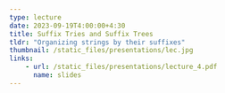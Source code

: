 ```yaml
---
type: lecture
date: 2023-09-19T4:00:00+4:30
title: Suffix Tries and Suffix Trees
tldr: "Organizing strings by their suffixes"
thumbnail: /static_files/presentations/lec.jpg
links: 
    - url: /static_files/presentations/lecture_4.pdf
      name: slides
---
```

